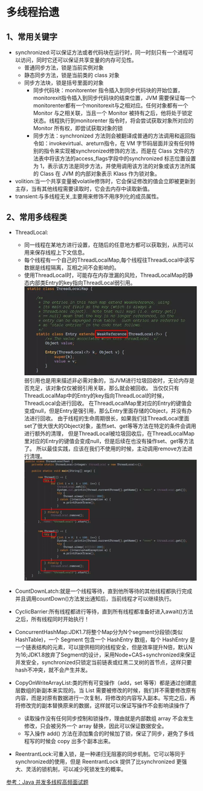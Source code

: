 # 多线程拾遗
## 1、常用关键字
- synchronized:可以保证方法或者代码块在运行时，同一时刻只有一个进程可以访问，同时它还可以保证共享变量的内存可见性。
    - 普通同步方法，锁是当前实例对象
    - 静态同步方法，锁是当前类的 class 对象
    - 同步方法块，锁是括号里面的对象
        - 同步代码块：monitorenter 指令插入到同步代码块的开始位置，monitorexit指令插入到同步代码块的结束位置，JVM 需要保证每一个monitorenter都有一个monitorexit与之相对应。任何对象都有一个 Monitor 与之相关联，当且一个 Monitor 被持有之后，他将处于锁定状态。线程执行到monitorenter 指令时，将会尝试获取对象所对应的 Monitor 所有权，即尝试获取对象的锁
        - 同步方法：synchronized 方法则会被翻译成普通的方法调用和返回指令如：invokevirtual、areturn指令，在 VM 字节码层面并没有任何特别的指令来实现被synchronized修饰的方法，而是在 Class 文件的方法表中将该方法的access_flags字段中的synchronized 标志位置设置为 1，表示该方法是同步方法，并使用调用该方法的对象或该方法所属的 Class 在 JVM 的内部对象表示 Klass 作为锁对象。
- volition:当一个共享变量被volatile修饰时，它会保证修改的值会立即被更新到主存，当有其他线程需要读取时，它会去内存中读取新值。
- transient:与多线程无关,主要用来修饰不用序列化的成员属性。

## 2、常用多线程类 
- ThreadLocal:
    - 同一线程在某地方进行设置，在随后的任意地方都可以获取到，从而可以用来保存线程上下文信息。
    - 每个线程有一个自己的ThreadLocalMap,每个线程往ThreadLocal中读写数据是线程隔离，互相之间不会影响的。
    - 使用ThreadLocal时，可能存在内存泄漏的风险，ThreadLocalMap的静态内部类Entry的key指向ThreadLocal弱引用。
    ![ThreadLocalMap](images/ThreadLocalMap.jpeg)
    弱引用也是用来描述非必需对象的，当JVM进行垃圾回收时，无论内存是否充足，该对象仅仅被弱引用关联，那么就会被回收。
    当仅仅只有ThreadLocalMap中的Entry的key指向ThreadLocal的时候，ThreadLocal会进行回收。
    在ThreadLocalMap里对应的Entry的键值会变成null，但是Entry是强引用，那么Entry里面存储的Object，并没有办法进行回收。
    由于线程的生命周期很长，如果我们往ThreadLocal里面set了很大很大的Object对象，虽然set、get等等方法在特定的条件会调用进行额外的清理，
    但是ThreadLocal被垃圾回收后，在ThreadLocalMap里对应的Entry的键值会变成null，但是后续在也没有操作set、get等方法了。
    所以最佳实践，应该在我们不使用的时候，主动调用remove方法进行清理。
    ![ThreadLocal最佳实践](images/ThreadLocal.jpeg)

- CountDownLatch:就是一个线程等待，直到他所等待的其他线程都执行完成并且调用countDown()方法发出通知后，当前线程才可以继续执行。
- CyclicBarrier:所有线程都进行等待，直到所有线程都准备好进入await()方法之后，所有线程同时开始执行！
- ConcurrentHashMap:JDK1.7将整个Map分为N个segment分段锁(类似HashTable)，一个 Segment 包含一个 HashEntry 数组，每个 HashEntry 是一个链表结构的元素，可以提供相同的线程安全，但是效率提升N倍，默认N为16;JDK1.8放弃了Segment的设计，采用Node+CAS+synchronized来保证并发安全，synchronized只锁定当前链表或红黑二叉树的首节点，这样只要hash不冲突，就不会产生并发。
- CopyOnWriteArrayList:类的所有可变操作（add，set 等等）都是通过创建底层数组的新副本来实现的。当 List 需要被修改的时候，我们并不需要修改原有内容，而是对原有数据进行一次复制，将修改的内容写入副本。写完之后，再将修改完的副本替换原来的数据，这样就可以保证写操作不会影响读操作了
    - 读取操作没有任何同步控制和锁操作，理由就是内部数组 array 不会发生修改，只会被另外一个 array 替换，因此可以保证数据安全。
    - 写入操作 add() 方法在添加集合的时候加了锁，保证了同步，避免了多线程写的时候会 copy 出多个副本出来。
- ReentrantLock:可重入锁，是一种递归无阻塞的同步机制。它可以等同于 synchronized的使用，但是 ReentrantLock 提供了比synchronized 更强大、灵活的锁机制，可以减少死锁发生的概率。

[参考：Java 并发多线程高频面试题](https://mp.weixin.qq.com/s/ftXU2VXUiD__eH3OsWfM3A)
